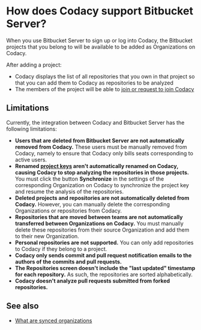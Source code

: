 # How does Codacy support Bitbucket Server?

When you use Bitbucket Server to sign up or log into Codacy, the Bitbucket projects that you belong to will be available to be added as Organizations on Codacy.

After adding a project:

-   Codacy displays the list of all repositories that you own in that project so that you can add them to Codacy as repositories to be analyzed
-   The members of the project will be able to [join or request to join Codacy](../../organizations/managing-people.md#joining)

## Limitations

Currently, the integration between Codacy and Bitbucket Server has the following limitations:

-   **Users that are deleted from Bitbucket Server are not automatically removed from Codacy.** These users must be manually removed from Codacy, namely to ensure that Codacy only bills seats corresponding to active users.
-   **Renamed [project keys](https://confluence.atlassian.com/bitbucketserver/creating-projects-776639848.html) aren't automatically renamed on Codacy, causing Codacy to stop analyzing the repositories in those projects.** You must click the button **Synchronize** in the settings of the corresponding Organization on Codacy to synchronize the project key and resume the analysis of the repositories.
-   **Deleted projects and repositories are not automatically deleted from Codacy.** However, you can manually delete the corresponding Organizations or repositories from Codacy.
-   **Repositories that are moved between teams are not automatically transferred between Organizations on Codacy.** You must manually delete these repositories from their source Organization and add them to their new Organization.
-   **Personal repositories are not supported.** You can only add repositories to Codacy if they belong to a project.
-   **Codacy only sends commit and pull request notification emails to the authors of the commits and pull requests.**
-   **The Repositories screen doesn't include the "last updated" timestamp for each repository.** As such, the repositories are sorted alphabetically.
-   **Codacy doesn't analyze pull requests submitted from forked repositories.**

## See also

-   [What are synced organizations](../../organizations/what-are-synced-organizations.md)
